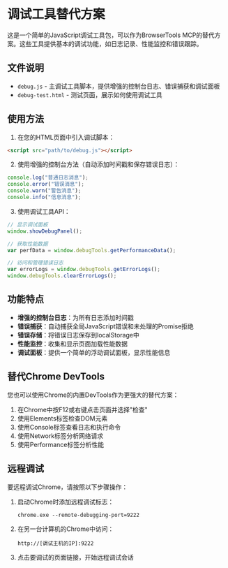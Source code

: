 # 调试工具替代方案

这是一个简单的JavaScript调试工具包，可以作为BrowserTools MCP的替代方案。这些工具提供基本的调试功能，如日志记录、性能监控和错误跟踪。

## 文件说明

- `debug.js` - 主调试工具脚本，提供增强的控制台日志、错误捕获和调试面板
- `debug-test.html` - 测试页面，展示如何使用调试工具

## 使用方法

1. 在您的HTML页面中引入调试脚本：

```html
<script src="path/to/debug.js"></script>
```

2. 使用增强的控制台方法（自动添加时间戳和保存错误日志）：

```javascript
console.log("普通日志消息");
console.error("错误消息");
console.warn("警告消息");
console.info("信息消息");
```

3. 使用调试工具API：

```javascript
// 显示调试面板
window.showDebugPanel();

// 获取性能数据
var perfData = window.debugTools.getPerformanceData();

// 访问和管理错误日志
var errorLogs = window.debugTools.getErrorLogs();
window.debugTools.clearErrorLogs();
```

## 功能特点

- **增强的控制台日志**：为所有日志添加时间戳
- **错误捕获**：自动捕获全局JavaScript错误和未处理的Promise拒绝
- **错误存储**：将错误日志保存到localStorage中
- **性能监控**：收集和显示页面加载性能数据
- **调试面板**：提供一个简单的浮动调试面板，显示性能信息

## 替代Chrome DevTools

您也可以使用Chrome的内置DevTools作为更强大的替代方案：

1. 在Chrome中按F12或右键点击页面并选择"检查"
2. 使用Elements标签检查DOM元素
3. 使用Console标签查看日志和执行命令
4. 使用Network标签分析网络请求
5. 使用Performance标签分析性能

## 远程调试

要远程调试Chrome，请按照以下步骤操作：

1. 启动Chrome时添加远程调试标志：
   ```
   chrome.exe --remote-debugging-port=9222
   ```

2. 在另一台计算机的Chrome中访问：
   ```
   http://[调试主机的IP]:9222
   ```

3. 点击要调试的页面链接，开始远程调试会话 